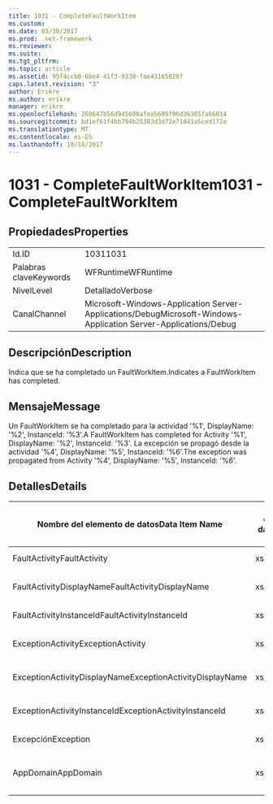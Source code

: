 ```yaml
---
title: 1031 - CompleteFaultWorkItem
ms.custom: 
ms.date: 03/30/2017
ms.prod: .net-framework
ms.reviewer: 
ms.suite: 
ms.tgt_pltfrm: 
ms.topic: article
ms.assetid: 95f4ccb0-6be4-41f3-9330-fae43165828f
caps.latest.revision: "3"
author: Erikre
ms.author: erikre
manager: erikre
ms.openlocfilehash: 260647b56d945600afea5609f06d36385fa66014
ms.sourcegitcommit: bd1ef61f4bb794b25383d3d72e71041a5ced172e
ms.translationtype: MT
ms.contentlocale: es-ES
ms.lasthandoff: 10/18/2017
---
```

# <a name="1031---completefaultworkitem"></a><span data-ttu-id="501fb-102">1031 - CompleteFaultWorkItem</span><span class="sxs-lookup"><span data-stu-id="501fb-102">1031 - CompleteFaultWorkItem</span></span>
## <a name="properties"></a><span data-ttu-id="501fb-103">Propiedades</span><span class="sxs-lookup"><span data-stu-id="501fb-103">Properties</span></span>  
  
|||  
|-|-|  
|<span data-ttu-id="501fb-104">Id.</span><span class="sxs-lookup"><span data-stu-id="501fb-104">ID</span></span>|<span data-ttu-id="501fb-105">1031</span><span class="sxs-lookup"><span data-stu-id="501fb-105">1031</span></span>|  
|<span data-ttu-id="501fb-106">Palabras clave</span><span class="sxs-lookup"><span data-stu-id="501fb-106">Keywords</span></span>|<span data-ttu-id="501fb-107">WFRuntime</span><span class="sxs-lookup"><span data-stu-id="501fb-107">WFRuntime</span></span>|  
|<span data-ttu-id="501fb-108">Nivel</span><span class="sxs-lookup"><span data-stu-id="501fb-108">Level</span></span>|<span data-ttu-id="501fb-109">Detallado</span><span class="sxs-lookup"><span data-stu-id="501fb-109">Verbose</span></span>|  
|<span data-ttu-id="501fb-110">Canal</span><span class="sxs-lookup"><span data-stu-id="501fb-110">Channel</span></span>|<span data-ttu-id="501fb-111">Microsoft-Windows-Application Server-Applications/Debug</span><span class="sxs-lookup"><span data-stu-id="501fb-111">Microsoft-Windows-Application Server-Applications/Debug</span></span>|  
  
## <a name="description"></a><span data-ttu-id="501fb-112">Descripción</span><span class="sxs-lookup"><span data-stu-id="501fb-112">Description</span></span>  
 <span data-ttu-id="501fb-113">Indica que se ha completado un FaultWorkItem.</span><span class="sxs-lookup"><span data-stu-id="501fb-113">Indicates a FaultWorkItem has completed.</span></span>  
  
## <a name="message"></a><span data-ttu-id="501fb-114">Mensaje</span><span class="sxs-lookup"><span data-stu-id="501fb-114">Message</span></span>  
 <span data-ttu-id="501fb-115">Un FaultWorkItem se ha completado para la actividad '%1', DisplayName: '%2', InstanceId: '%3'.</span><span class="sxs-lookup"><span data-stu-id="501fb-115">A FaultWorkItem has completed for Activity '%1', DisplayName: '%2', InstanceId: '%3'.</span></span> <span data-ttu-id="501fb-116">La excepción se propagó desde la actividad '%4', DisplayName: '%5', InstanceId: '%6'.</span><span class="sxs-lookup"><span data-stu-id="501fb-116">The exception was propagated from Activity '%4', DisplayName: '%5', InstanceId: '%6'.</span></span>  
  
## <a name="details"></a><span data-ttu-id="501fb-117">Detalles</span><span class="sxs-lookup"><span data-stu-id="501fb-117">Details</span></span>  
  
|<span data-ttu-id="501fb-118">Nombre del elemento de datos</span><span class="sxs-lookup"><span data-stu-id="501fb-118">Data Item Name</span></span>|<span data-ttu-id="501fb-119">Tipo del elemento de datos</span><span class="sxs-lookup"><span data-stu-id="501fb-119">Data Item Type</span></span>|<span data-ttu-id="501fb-120">Descripción</span><span class="sxs-lookup"><span data-stu-id="501fb-120">Description</span></span>|  
|--------------------|--------------------|-----------------|  
|<span data-ttu-id="501fb-121">FaultActivity</span><span class="sxs-lookup"><span data-stu-id="501fb-121">FaultActivity</span></span>|<span data-ttu-id="501fb-122">xs:string</span><span class="sxs-lookup"><span data-stu-id="501fb-122">xs:string</span></span>|<span data-ttu-id="501fb-123">Nombre de tipo de la actividad que generó el error.</span><span class="sxs-lookup"><span data-stu-id="501fb-123">The type name of the fault activity.</span></span>|  
|<span data-ttu-id="501fb-124">FaultActivityDisplayName</span><span class="sxs-lookup"><span data-stu-id="501fb-124">FaultActivityDisplayName</span></span>|<span data-ttu-id="501fb-125">xs:string</span><span class="sxs-lookup"><span data-stu-id="501fb-125">xs:string</span></span>|<span data-ttu-id="501fb-126">Nombre para mostrar de la actividad que generó el error.</span><span class="sxs-lookup"><span data-stu-id="501fb-126">The display name of the fault activity.</span></span>|  
|<span data-ttu-id="501fb-127">FaultActivityInstanceId</span><span class="sxs-lookup"><span data-stu-id="501fb-127">FaultActivityInstanceId</span></span>|<span data-ttu-id="501fb-128">xs:string</span><span class="sxs-lookup"><span data-stu-id="501fb-128">xs:string</span></span>|<span data-ttu-id="501fb-129">Identificador de la actividad que generó el error.</span><span class="sxs-lookup"><span data-stu-id="501fb-129">The instance id of the fault activity.</span></span>|  
|<span data-ttu-id="501fb-130">ExceptionActivity</span><span class="sxs-lookup"><span data-stu-id="501fb-130">ExceptionActivity</span></span>|<span data-ttu-id="501fb-131">xs:string</span><span class="sxs-lookup"><span data-stu-id="501fb-131">xs:string</span></span>|<span data-ttu-id="501fb-132">El nombre de tipo para mostrar de la actividad que produjo la excepción.</span><span class="sxs-lookup"><span data-stu-id="501fb-132">The type name of the activity that threw the exception.</span></span>|  
|<span data-ttu-id="501fb-133">ExceptionActivityDisplayName</span><span class="sxs-lookup"><span data-stu-id="501fb-133">ExceptionActivityDisplayName</span></span>|<span data-ttu-id="501fb-134">xs:string</span><span class="sxs-lookup"><span data-stu-id="501fb-134">xs:string</span></span>|<span data-ttu-id="501fb-135">El nombre para mostrar de la actividad que produjo la excepción.</span><span class="sxs-lookup"><span data-stu-id="501fb-135">The display name of the activity that threw the exception.</span></span>|  
|<span data-ttu-id="501fb-136">ExceptionActivityInstanceId</span><span class="sxs-lookup"><span data-stu-id="501fb-136">ExceptionActivityInstanceId</span></span>|<span data-ttu-id="501fb-137">xs:string</span><span class="sxs-lookup"><span data-stu-id="501fb-137">xs:string</span></span>|<span data-ttu-id="501fb-138">Identificador de instancia de la actividad que generó la excepción.</span><span class="sxs-lookup"><span data-stu-id="501fb-138">The instance id of the activity that threw the exception.</span></span>|  
|<span data-ttu-id="501fb-139">Excepción</span><span class="sxs-lookup"><span data-stu-id="501fb-139">Exception</span></span>|<span data-ttu-id="501fb-140">xs:string</span><span class="sxs-lookup"><span data-stu-id="501fb-140">xs:string</span></span>|<span data-ttu-id="501fb-141">Detalles de la excepción para la excepción</span><span class="sxs-lookup"><span data-stu-id="501fb-141">The exception details for the exception</span></span>|  
|<span data-ttu-id="501fb-142">AppDomain</span><span class="sxs-lookup"><span data-stu-id="501fb-142">AppDomain</span></span>|<span data-ttu-id="501fb-143">xs:string</span><span class="sxs-lookup"><span data-stu-id="501fb-143">xs:string</span></span>|<span data-ttu-id="501fb-144">La cadena devuelta por AppDomain.CurrentDomain.FriendlyName.</span><span class="sxs-lookup"><span data-stu-id="501fb-144">The string returned by AppDomain.CurrentDomain.FriendlyName.</span></span>|
